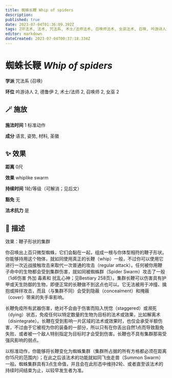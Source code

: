 ```yaml
---
title: 蜘蛛长鞭 Whip of spiders
description: 
published: true
date: 2023-07-04T01:36:09.392Z
tags: 2环法术, 法术, 咒法系, 术士/法师法术, 召唤师法术, 女巫法术, 召唤, 吟游诗人法术, 德鲁伊法术
editor: markdown
dateCreated: 2023-07-04T00:37:18.334Z
---
```


# **蜘蛛长鞭** *Whip of spiders*

**学派** 咒法系 (召唤) 

**环位** 吟游诗人 2, 德鲁伊 2, 术士/法师 2, 召唤师 2, 女巫 2

## 🪄 施放

**施法时间** 1 标准动作

**成分** 语言, 姿势, 材料, 圣徽

## ✨ 效果  

**距离** 0尺 

**效果** whiplike swarm 

**持续时间** 1轮/等级（可解消；见后文） 

**豁免** 无

**法术抗力** 是

## 📖 描述

效果：鞭子形状的集群

你召唤出上百只微型蜘蛛，它们会黏在一起，组成一根与你体型相符的鞭子形状。你能够持用这个物体，就如同使用真正的长鞭（whip）一般，不过你可以使用它进行一次近战接触攻击来取代一次普通的攻击（regular attack）。任何被你用鞭子命中的生物都会受到集群伤害，就如同被蜘蛛群（Spider Swarm）攻击了一般（1d6伤害 外加 毒素和 扰乱心神；见Bestiary 258页）。集群长鞭可以伤害具有护甲或天生防御的生物，即便正常的长鞭做不到这点也可以。它无法被用于冲撞、擒抱或摔绊攻击，而且（与集群不同）会受到隐蔽（concealment）和掩蔽（cover）带来的失手率影响。

长鞭免疫所有武器伤害，绝对不会由于伤害而陷入恍惚（staggered）或濒死（dying）状态，免疫任何以特定数量的生物为目标的法术或效果，比如解离术（disintegrate）。长鞭在受到影响一片区域的法术或效果时，也仅会承受半额伤害，不过由于它被视为你的装备的一部分，所以只有在你丢出自然1点而导致豁免失败、或者被一个敌人特别指定为目标时才会受到伤害。长鞭也不具有集群那易受强风影响的弱点。

以标准动作，你能够将长鞭变化为蜘蛛集群（集群所占据的所有方格都必须在距离你15尺的范围内）；在此之后该法术的功能就如同飞虫走兽（Summon Swarm）一般。蜘蛛集群具有3点生命值，并且会在此形态中维持2轮、或者直至该法术的持续时间结束为止，以较早发生者为准。
    